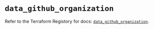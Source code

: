 # `data_github_organization`

Refer to the Terraform Registory for docs: [`data_github_organization`](https://registry.terraform.io/providers/integrations/github/5.38.0/docs/data-sources/organization).
